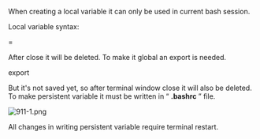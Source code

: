 


  
When creating a local variable it can only be used in current bash session.   
  
Local variable syntax:  
  
 <name>=<value>  
  
After close it will be deleted. To make it global an export is needed.  
  
 export <variable name>  
   
But it's not saved yet, so after terminal window close it will also be deleted. To make persistent variable it must be written in “ **.bashrc** ” file.  
  
![911-1.png](911-1.png)  
  
All changes in writing persistent variable require terminal restart.